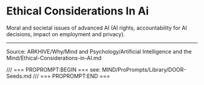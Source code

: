 # Ethical Considerations In Ai

Moral and societal issues of advanced AI (AI rights, accountability for AI decisions, impact on employment and privacy).

---
Source: ARKHIVE/Why/Mind and Psychology/Artificial Intelligence and the Mind/Ethical-Considerations-in-AI.md

/// === PROPROMPT:BEGIN ===
see: MIND/ProPrompts/Library/DOOR-Seeds.md
/// === PROPROMPT:END ===

